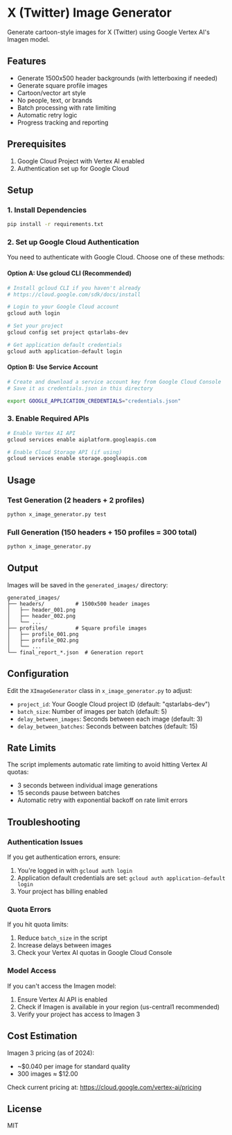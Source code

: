 # X (Twitter) Image Generator

Generate cartoon-style images for X (Twitter) using Google Vertex AI's Imagen model.

## Features

- Generate 1500x500 header backgrounds (with letterboxing if needed)
- Generate square profile images
- Cartoon/vector art style
- No people, text, or brands
- Batch processing with rate limiting
- Automatic retry logic
- Progress tracking and reporting

## Prerequisites

1. Google Cloud Project with Vertex AI enabled
2. Authentication set up for Google Cloud

## Setup

### 1. Install Dependencies

```bash
pip install -r requirements.txt
```

### 2. Set up Google Cloud Authentication

You need to authenticate with Google Cloud. Choose one of these methods:

#### Option A: Use gcloud CLI (Recommended)

```bash
# Install gcloud CLI if you haven't already
# https://cloud.google.com/sdk/docs/install

# Login to your Google Cloud account
gcloud auth login

# Set your project
gcloud config set project qstarlabs-dev

# Get application default credentials
gcloud auth application-default login
```

#### Option B: Use Service Account

```bash
# Create and download a service account key from Google Cloud Console
# Save it as credentials.json in this directory

export GOOGLE_APPLICATION_CREDENTIALS="credentials.json"
```

### 3. Enable Required APIs

```bash
# Enable Vertex AI API
gcloud services enable aiplatform.googleapis.com

# Enable Cloud Storage API (if using)
gcloud services enable storage.googleapis.com
```

## Usage

### Test Generation (2 headers + 2 profiles)

```bash
python x_image_generator.py test
```

### Full Generation (150 headers + 150 profiles = 300 total)

```bash
python x_image_generator.py
```

## Output

Images will be saved in the `generated_images/` directory:

```
generated_images/
├── headers/          # 1500x500 header images
│   ├── header_001.png
│   ├── header_002.png
│   └── ...
├── profiles/         # Square profile images
│   ├── profile_001.png
│   ├── profile_002.png
│   └── ...
└── final_report_*.json  # Generation report
```

## Configuration

Edit the `XImageGenerator` class in `x_image_generator.py` to adjust:

- `project_id`: Your Google Cloud project ID (default: "qstarlabs-dev")
- `batch_size`: Number of images per batch (default: 5)
- `delay_between_images`: Seconds between each image (default: 3)
- `delay_between_batches`: Seconds between batches (default: 15)

## Rate Limits

The script implements automatic rate limiting to avoid hitting Vertex AI quotas:
- 3 seconds between individual image generations
- 15 seconds pause between batches
- Automatic retry with exponential backoff on rate limit errors

## Troubleshooting

### Authentication Issues

If you get authentication errors, ensure:
1. You're logged in with `gcloud auth login`
2. Application default credentials are set: `gcloud auth application-default login`
3. Your project has billing enabled

### Quota Errors

If you hit quota limits:
1. Reduce `batch_size` in the script
2. Increase delays between images
3. Check your Vertex AI quotas in Google Cloud Console

### Model Access

If you can't access the Imagen model:
1. Ensure Vertex AI API is enabled
2. Check if Imagen is available in your region (us-central1 recommended)
3. Verify your project has access to Imagen 3

## Cost Estimation

Imagen 3 pricing (as of 2024):
- ~$0.040 per image for standard quality
- 300 images ≈ $12.00

Check current pricing at: https://cloud.google.com/vertex-ai/pricing

## License

MIT
